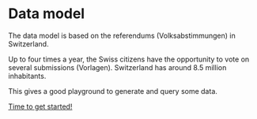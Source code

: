 # Data model

The data model is based on the referendums (Volksabstimmungen) in Switzerland.

Up to four times a year, the Swiss citizens have the opportunity to vote on several
submissions (Vorlagen). Switzerland has around 8.5 million inhabitants.

This gives a good playground to generate and query some data.

[Time to get started!](HOWTO.md)